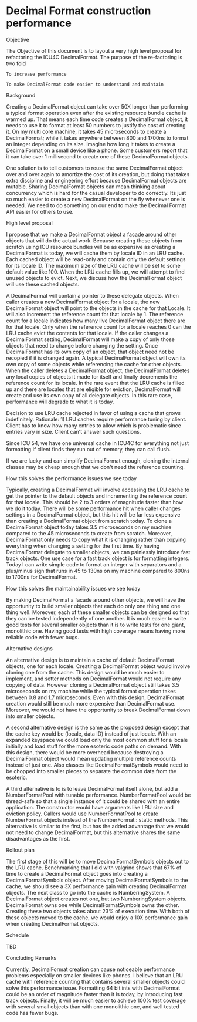 # Decimal Format construction performance

Objective

The Objective of this document is to layout a very high level proposal for
refactoring the ICU4C DecimalFormat. The purpose of the re-factoring is two fold

    To increase performance

    To make DecimalFormat code easier to understand and maintain

Background

Creating a DecimalFormat object can take over 50X longer than performing a
typical format operation even after the existing resource bundle cache is warmed
up. That means each time code creates a DecimalFormat object, it needs to use it
to format at least 50 numbers to justify the cost of creating it. On my multi
core machine, it takes 45 microseconds to create a DecimalFormat; while it takes
anywhere between 800 and 1700ns to format an integer depending on its size.
Imagine how long it takes to create a DecimalFormat on a small device like a
phone. Some customers report that it can take over 1 millisecond to create one
of these DecimalFormat objects.

One solution is to tell customers to reuse the same DecimalFormat object over
and over again to amortize the cost of its creation, but doing that takes extra
discipline and engineering effort because DecimalFormat objects are mutable.
Sharing DecimalFormat objects can mean thinking about concurrency which is hard
for the casual developer to do correctly. Its just so much easier to create a
new DecimalFormat on the fly whenever one is needed. We need to do something on
our end to make the Decimal Format API easier for others to use.

High level proposal

I propose that we make a DecimalFormat object a facade around other objects that
will do the actual work. Because creating these objects from scratch using ICU
resource bundles will be as expensive as creating a DecimalFormat is today, we
will cache them by locale ID in an LRU cache. Each cached object will be
read-only and contain only the default settings for its locale ID. The maximum
size of the LRU cache will be set to some default value like 100. When the LRU
cache fills up, we will attempt to find unused objects to evict. Next, we
discuss how the DecimalFormat object will use these cached objects.

A DecimalFormat will contain a pointer to these delegate objects. When caller
creates a new DecimalFormat object for a locale, the new DecimalFormat object
will point to the objects in the cache for that Locale. It will also increment
the reference count for that locale by 1. The reference count for a locale
indicates how many live DecimalFormat object there are for that locale. Only
when the reference count for a locale reaches 0 can the LRU cache evict the
contents for that locale. If the caller changes a DecimalFormat setting,
DecimalFormat will make a copy of only those objects that need to change before
changing the setting. Once DecimalFormat has its own copy of an object, that
object need not be recopied if it is changed again. A typical DecimalFormat
object will own its own copy of some objects while referencing the cache for
other objects. When the caller deletes a DecimalFormat object, the DecimalFormat
deletes any local copies of objects it made for itself and finally decrements
the reference count for its locale. In the rare event that the LRU cache is
filled up and there are locales that are eligible for eviction, DecimalFormat
will create and use its own copy of all delegate objects. In this rare case,
performance will degrade to what it is today.

Decision to use LRU cache rejected in favor of using a cache that grows
indefinitely. Rationale: 1) LRU caches require performance tuning by client.
Client has to know how many entries to allow which is problematic since entries
vary in size. Client can't answer such questions.

Since ICU 54, we have one universal cache in ICU4C for everything not just
formatting.If client finds they run out of memory, they can call flush.

If we are lucky and can simplify DecimalFormat enough, cloning the internal
classes may be cheap enough that we don't need the reference counting.

How this solves the performance issues we see today

Typically, creating a DecimalFormat will involve accessing the LRU cache to get
the pointer to the default objects and incrementing the reference count for that
locale. This should be 2 to 3 orders of magnitude faster than how we do it
today. There will be some performance hit when caller changes settings in a
DecimalFormat object, but this hit will be far less expensive than creating a
DecimalFormat object from scratch today. To clone a DecimalFormat object today
takes 3.5 microseconds on my machine compared to the 45 microseconds to create
from scratch. Moreover, DecimalFormat only needs to copy what it is changing
rather than copying everything when changing a setting for the first time. By
having DecimalFormat delegate to smaller objects, we can painlessly introduce
fast track objects. One use case for a fast track object is for formatting
integers. Today I can write simple code to format an integer with separators and
a plus/minus sign that runs in 45 to 130ns on my machine compared to 800ns to
1700ns for DecimalFormat.

How this solves the maintainability issues we see today

By making DecimalFormat a facade around other objects, we will have the
opportunity to build smaller objects that each do only one thing and one thing
well. Moreover, each of these smaller objects can be designed so that they can
be tested independently of one another. It is much easier to write good tests
for several smaller objects than it is to write tests for one giant, monolithic
one. Having good tests with high coverage means having more reliable code with
fewer bugs.

Alternative designs

An alternative design is to maintain a cache of default DecimalFormat objects,
one for each locale. Creating a DecimalFormat object would involve cloning one
from the cache. This design would be much easier to implement, and setter
methods on DecimalFormat would not require any copying of data. However cloning
a DecimalFormat object still takes 3.5 microseconds on my machine while the
typical format operation takes between 0.8 and 1.7 microseconds. Even with this
design, DecimalFormat creation would still be much more expensive than
DecimalFormat use. Moreover, we would not have the opportunity to break
DecimalFormat down into smaller objects.

A second alternative design is the same as the proposed design except that the
cache key would be (locale, data ID) instead of just locale. With an expanded
keyspace we could load only the most common stuff for a locale initially and
load stuff for the more esoteric code paths on demand. With this design, there
would be more overhead because destroying a DecimalFormat object would mean
updating multiple reference counts instead of just one. Also classes like
DecimalFormatSymbols would need to be chopped into smaller pieces to separate
the common data from the esoteric.

A third alternative is to is to leave DecimalFormat itself alone, but add a
NumberFormatPool with tunable performance. NumberFormatPool would be thread-safe
so that a single instance of it could be shared with an entire application. The
constructor would have arguments like LRU size and eviction policy. Callers
would use NumberFormatPool to create NumberFormat objects instead of the
NumberFormat:: static methods. This alternative is similar to the first, but has
the added advantage that we would not need to change DecimalFormat, but this
alternative shares the same disadvantages as the first.

Rollout plan

The first stage of this will be to move DecimalFormatSymbols objects out to the
LRU cache. Benchmarking that I did with valgrind shows that 67% of time to
create a DecimalFormat object goes into creating a DecimalFormatSymbols object.
After moving DecimalFormatSymbols to the cache, we should see a 3X performance
gain with creating DecimalFormat objects. The next class to go into the cache is
NumberingSystem. A DecimalFormat object creates not one, but two NumberingSystem
objects. DecimalFormat owns one while DecimalFormatSymbols owns the other.
Creating these two objects takes about 23% of execution time. With both of these
objects moved to the cache, we would enjoy a 10X performance gain when creating
DecimalFormat objects.

Schedule

TBD

Concluding Remarks

Currently, DecimalFormat creation can cause noticeable performance problems
especially on smaller devices like phones. I believe that an LRU cache with
reference counting that contains several smaller objects could solve this
performance issue. Formatting 64 bit ints with DecimalFormat could be an order
of magnitude faster than it is today, by introducing fast track objects.
Finally, it will be much easier to achieve 100% test coverage with several small
objects than with one monolithic one, and well tested code has fewer bugs.
